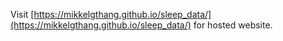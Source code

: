 Visit [https://mikkelgthang.github.io/sleep_data/](https://mikkelgthang.github.io/sleep_data/) for hosted website.